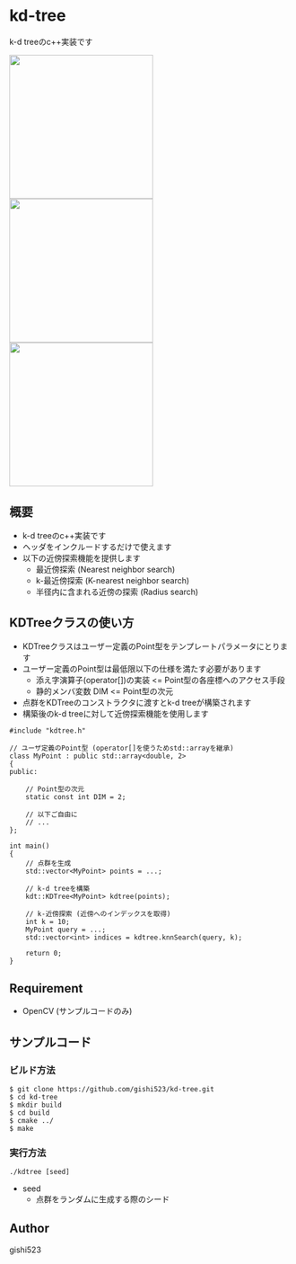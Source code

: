 # kd-tree
k-d treeのc++実装です

<img src=https://github.com/gishi523/kd-tree/wiki/images/kdtree_I0.png width=256> <img src=https://github.com/gishi523/kd-tree/wiki/images/kdtree_I1.png width=256> <img src=https://github.com/gishi523/kd-tree/wiki/images/kdtree_I2.png width=256>

## 概要
- k-d treeのc++実装です
- ヘッダをインクルードするだけで使えます
- 以下の近傍探索機能を提供します
  - 最近傍探索 (Nearest neighbor search)
  - k-最近傍探索 (K-nearest neighbor search)
  - 半径内に含まれる近傍の探索 (Radius search)

## KDTreeクラスの使い方
- KDTreeクラスはユーザー定義のPoint型をテンプレートパラメータにとります
- ユーザー定義のPoint型は最低限以下の仕様を満たす必要があります
  - 添え字演算子(operator[])の実装 <= Point型の各座標へのアクセス手段
  - 静的メンバ変数 DIM             <= Point型の次元
- 点群をKDTreeのコンストラクタに渡すとk-d treeが構築されます
- 構築後のk-d treeに対して近傍探索機能を使用します

```
#include "kdtree.h"

// ユーザ定義のPoint型 (operator[]を使うためstd::arrayを継承)
class MyPoint : public std::array<double, 2>
{
public:

	// Point型の次元
	static const int DIM = 2;

	// 以下ご自由に
	// ...
};

int main()
{
	// 点群を生成
	std::vector<MyPoint> points = ...;

	// k-d treeを構築
	kdt::KDTree<MyPoint> kdtree(points);

	// k-近傍探索 (近傍へのインデックスを取得)
	int k = 10;
	MyPoint query = ...;
	std::vector<int> indices = kdtree.knnSearch(query, k);

	return 0;
}

```

## Requirement
- OpenCV (サンプルコードのみ)

## サンプルコード
### ビルド方法
```
$ git clone https://github.com/gishi523/kd-tree.git
$ cd kd-tree
$ mkdir build
$ cd build
$ cmake ../
$ make
```

### 実行方法
```
./kdtree [seed]
```
- seed
    - 点群をランダムに生成する際のシード

## Author
gishi523
